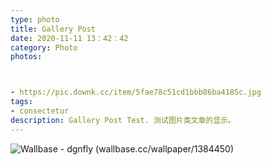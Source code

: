 ```yaml
---
type: photo
title: Gallery Post
date: 2020-11-11 13：42：42
category: Photo
photos:



- https://pic.downk.cc/item/5fae78c51cd1bbb86ba4185c.jpg
tags:
- consectetur
description: Gallery Post Test. 测试图片类文章的显示。
---
```


![Wallbase - dgnfly (wallbase.cc/wallpaper/1384450)](http://ww1.sinaimg.cn/large/81b78497jw1emfgts2pt4j21hc0u0k1c.jpg)
